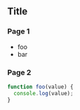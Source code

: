 Title
-----



### Page 1

- foo
- bar



### Page 2

```javascript
function foo(value) {
  console.log(value);
}
```
